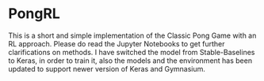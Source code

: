 # PongRL
This is a short and simple implementation of the Classic Pong Game with an RL approach.
Please do read the Jupyter Notebooks to get further clarifications on methods. 
I have switched the model from Stable-Baselines to Keras, in order to train it, also the models and the environment has been
updated to support newer version of Keras and Gymnasium.
